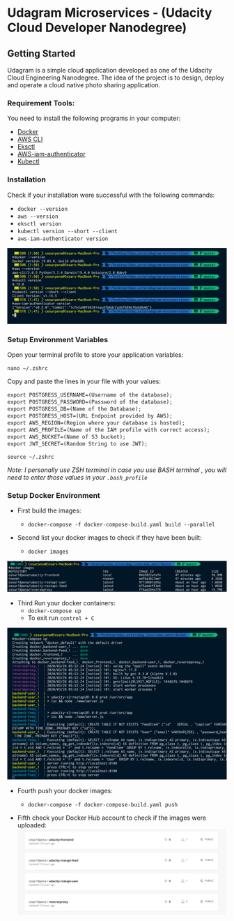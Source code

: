 # Udagram Microservices - (Udacity Cloud Developer Nanodegree)

## Getting Started
Udagram is a simple cloud application developed as one of the Udacity Cloud Engineering Nanodegree. The idea of the project is to design, deploy and operate a cloud native photo sharing application.

### Requirement Tools:
You need to install the following programs in your computer:  
- [Docker](https://docs.docker.com/docker-for-mac/install/)  
- [AWS CLI](https://docs.aws.amazon.com/cli/latest/userguide/install-macos.html)  
- [Eksctl](https://docs.aws.amazon.com/eks/latest/userguide/getting-started-eksctl.html)  
- [AWS-iam-authenticator](https://docs.aws.amazon.com/eks/latest/userguide/install-aws-iam-authenticator.html)  
- [Kubectl](https://docs.aws.amazon.com/eks/latest/userguide/install-kubectl.html)  

### Installation
Check if your installation were successful with the following commands:  
- `docker --version`  
- `aws --version`  
- `eksctl version`  
- `kubectl version --short --client`  
- `aws-iam-authenticator version`  

![Setup Installed in my computer](screenshots/setting-installed.png)  


### Setup Environment Variables
Open your terminal profile to store your application variables: 
```
nano ~/.zshrc
```
Copy and paste the lines in your file with your values:
```
export POSTGRESS_USERNAME=(Username of the database);
export POSTGRESS_PASSWORD=(Password of the database);
export POSTGRESS_DB=(Name of the Database);
export POSTGRESS_HOST=(URL Endpoint provided by AWS);
export AWS_REGION=(Region where your database is hosted);
export AWS_PROFILE=(Name of the IAM profile with correct access);
export AWS_BUCKET=(Name of S3 bucket);
export JWT_SECRET=(Random String to use JWT);
```

```
source ~/.zshrc
```

*Note: I personally use ZSH terminal in case you use BASH terminal , you will need to enter those values in your `.bash_profile`*

### Setup Docker Environment

- First build the images: 
  - `docker-compose -f docker-compose-build.yaml build --parallel`  
  
- Second list your docker images to check if they have been built:
  - `docker images` 
   
![Build-images](screenshots/build-images.png)  

- Third Run your docker containers: 
  - `docker-compose up`
  - To exit run `control + C`  

![Running-containers](screenshots/running-images.png)  

- Fourth push your docker images:
  - `docker-compose -f docker-compose-build.yaml push`  
  
- Fifth check your Docker Hub account to check if the images were uploaded:
![DockerHub](screenshots/docker-hub-published-images.png)  
